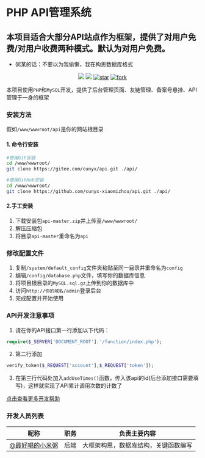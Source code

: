 # PHP API管理系统
## 本项目适合大部分API站点作为框架，提供了对用户免费/对用户收费两种模式。默认为对用户免费。
 - 粥某的话：不要以为我偷懒，我在构思数据库格式
<div>
<div align="center">

[![](https://img.shields.io/badge/PHP-API-LightPink)](https://gitee.com/cunyx/api)
[![](https://img.shields.io/badge/Author-粥某人-DeepSkyBlue)](https://gitee.com/cunyx)
<a href='https://gitee.com/cunyx/api/stargazers'><img src='https://gitee.com/cunyx/api/badge/star.svg?theme=dark' alt='star'></img></a>
<a href='https://gitee.com/cunyx/api/members'><img src='https://gitee.com/cunyx/api/badge/fork.svg?theme=dark' alt='fork'></img></a>

</div>
</div>

本项目使用`PHP`和`MySQL`开发，提供了后台管理页面、友链管理、备案号悬挂、API管理于一身的框架

### 安装方法

假如`/www/wwwroot/api`是你的网站根目录
#### 1. 命令行安装
```bash
#使用Git安装
cd /www/wwwroot/
git clone https://gitee.com/cunyx/api.git ./api/
```
```bash
#使用GitHub安装
cd /www/wwwroot/
git clone https://github.com/cunyx-xiaomizhou/api.git ./api/
```
#### 2.手工安装
1.   下载安装包`api-master.zip`并上传至`/www/wwwroot/`
2.   解压压缩包
3.   将目录`api-master`重命名为`api`

### 修改配置文件
1.   复制`/system/default_config`文件夹粘贴至同一目录并重命名为`config`
2.   编辑`/config/database.php`文件，填写你的数据库信息
3.   将项目根目录的`MySQL.sql.gz`上传到你的数据库中
4.   访问`http://你的域名/admin`登录后台
5.   完成配置并开始使用
### API开发注意事项
1.   请在你的API接口第一行添加以下代码：
```php
require($_SERVER['DOCUMENT_ROOT'].'/function/index.php');
```
2.   第二行添加
```php
verify_token($_REQUEST['account'],$_REQUEST['token']);
```
3.   在第三行代码处加入`addUseTimes()`函数，传入该api的id(后台添加接口需要填写)，这样就实现了API累计调用次数的计数了

[点击查看更多开发帮助](DOCUMENT.md)
### 开发人员列表
|昵称|职务|负责主要内容|
|--------|-------|--------------------------------|
|[@最好喝的小米粥](https://gitee.com/cunyx)|后端|大框架构思，数据库结构，关键函数编写|